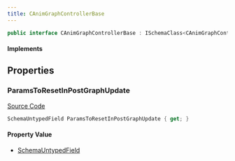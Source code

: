 ```yaml
---
title: CAnimGraphControllerBase
---
```


```csharp
public interface CAnimGraphControllerBase : ISchemaClass<CAnimGraphControllerBase>, ISchemaField, ISchemaClass, INativeHandle
```

#### Implements

## Properties

### ParamsToResetInPostGraphUpdate

[Source Code](https://github.com/swiftly-solution/swiftlys2/blob/main/managed/src/SwiftlyS2.Generated/Schemas/Interfaces/CAnimGraphControllerBase.cs#L18)

```csharp
SchemaUntypedField ParamsToResetInPostGraphUpdate { get; }
```

#### Property Value

- [SchemaUntypedField](/docs/api/shared/schemas/schemauntypedfield)

